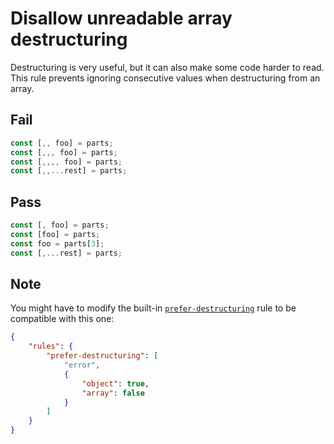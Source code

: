 # Disallow unreadable array destructuring

Destructuring is very useful, but it can also make some code harder to read. This rule prevents ignoring consecutive values when destructuring from an array.


## Fail

```js
const [,, foo] = parts;
const [,,, foo] = parts;
const [,,,, foo] = parts;
const [,,...rest] = parts;
```


## Pass

```js
const [, foo] = parts;
const [foo] = parts;
const foo = parts[3];
const [,...rest] = parts;
```


## Note

You might have to modify the built-in [`prefer-destructuring`](https://eslint.org/docs/rules/prefer-destructuring) rule to be compatible with this one:

```json
{
	"rules": {
		"prefer-destructuring": [
			"error",
			{
				"object": true,
				"array": false
			}
		]
	}
}
```
